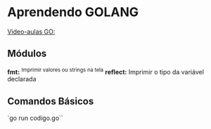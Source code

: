 # Aprendendo GOLANG

[Video-aulas GO:](https://www.youtube.com/watch?v=bXRIGDn9tDY&list=PLeFetwYAi-F-h1RyywJAysOy74nvUs6i-&index=4)

## Módulos

**fmt:** <sup>Imprimir valores  ou strings na tela</sup>
**reflect:** Imprimir o tipo da variável declarada

## Comandos Básicos

`go run codigo.go`` 
